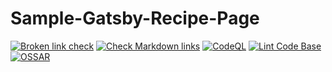 # Sample-Gatsby-Recipe-Page

[![Broken link check](https://github.com/milliorn/Sample-Gatsby-Recipe-Page/actions/workflows/links.yml/badge.svg)](https://github.com/milliorn/Sample-Gatsby-Recipe-Page/actions/workflows/links.yml)
[![Check Markdown links](https://github.com/milliorn/Sample-Gatsby-Recipe-Page/actions/workflows/markdown-link-check.yml/badge.svg)](https://github.com/milliorn/Sample-Gatsby-Recipe-Page/actions/workflows/markdown-link-check.yml)
[![CodeQL](https://github.com/milliorn/Sample-Gatsby-Recipe-Page/actions/workflows/codeql-analysis.yml/badge.svg)](https://github.com/milliorn/Sample-Gatsby-Recipe-Page/actions/workflows/codeql-analysis.yml)
[![Lint Code Base](https://github.com/milliorn/Sample-Gatsby-Recipe-Page/actions/workflows/super-linter.yml/badge.svg)](https://github.com/milliorn/Sample-Gatsby-Recipe-Page/actions/workflows/super-linter.yml)
[![OSSAR](https://github.com/milliorn/Sample-Gatsby-Recipe-Page/actions/workflows/ossar-analysis.yml/badge.svg)](https://github.com/milliorn/Sample-Gatsby-Recipe-Page/actions/workflows/ossar-analysis.yml)

